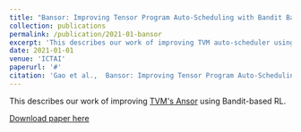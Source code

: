 ```yaml
---
title: "Bansor: Improving Tensor Program Auto-Scheduling with Bandit Based Reinforcement Learning"
collection: publications
permalink: /publication/2021-01-bansor
excerpt: 'This describes our work of improving TVM auto-scheduler using Bandit-based RL.'
date: 2021-01-01
venue: 'ICTAI'
paperurl: '#'
citation: 'Gao et al.,  Bansor: Improving Tensor Program Auto-Scheduling with Bandit Based Reinforcement Learning'
---
```


This describes our work of improving [TVM's Ansor](https://tvm.apache.org/) using Bandit-based RL.

[Download paper here](/files/bansor_ictai.pdf)

